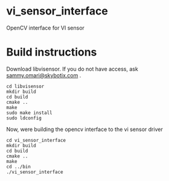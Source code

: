 vi_sensor_interface
===================

OpenCV interface for VI sensor

Build instructions
==================
Download libvisensor. If you do not have access, ask sammy.omari@skybotix.com .

<pre><code>cd libvisensor
mkdir build
cd build
cmake ..
make
sudo make install
sudo ldconfig
</code></pre>

Now, were building the opencv interface to the vi sensor driver

<pre><code>cd vi_sensor_interface
mkdir build
cd build
cmake ..
make
cd ../bin
./vi_sensor_interface
</code></pre>
